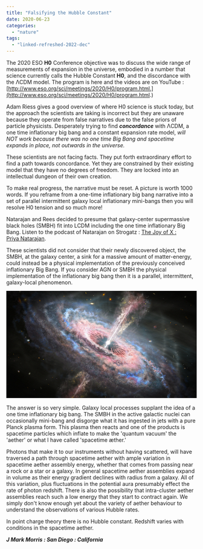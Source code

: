 ```yaml
---
title: "Falsifying the Hubble Constant"
date: 2020-06-23
categories: 
  - "nature"
tags: 
  - "linked-refreshed-2022-dec"
---
```


The 2020 ESO **H0** Conference objective was to discuss the wide range of measurements of expansion in the universe, embodied in a number that science currently calls the Hubble Constant **H0**, and the discordance with the ΛCDM model. The program is here and the videos are on YouTube : [http://www.eso.org/sci/meetings/2020/H0/program.html.](http://www.eso.org/sci/meetings/2020/H0/program.html.)

Adam Riess gives a good overview of where H0 science is stuck today, but the approach the scientists are taking is incorrect but they are unaware because they operate from false narratives due to the false priors of particle physicists. Desperately trying to find **_concordance_** with ΛCDM, a one time inflationary big bang and a constant expansion rate model, _will NOT work because there was no one time Big Bang and spacetime expands in place, not outwards in the universe._

These scientists are not facing facts. They put forth extraordinary effort to find a path towards concordance. Yet they are constrained by their existing model that they have no degrees of freedom. They are locked into an intellectual dungeon of their own creation.

To make real progress, the narrative must be reset. A picture is worth 1000 words. If you reframe from a one-time inflationary big bang narrative into a set of parallel intermittent galaxy local inflationary mini-bangs then you will resolve H0 tension and so much more!

Natarajan and Rees decided to presume that galaxy-center supermassive black holes (SMBH) fit into LCDM including the one time inflationary Big Bang. Listen to the podcast of Natarajan on Strogatz : [The Joy of X : Priya Natarajan](https://johnmarkmorris.com/2020/02/07/the-joy-of-x-priya-natarajan/).

These scientists did not consider that their newly discovered object, the SMBH, at the galaxy center, a sink for a massive amount of matter-energy, could instead be a physical implementation of the previously conceived inflationary Big Bang. If you consider AGN or SMBH the physical implementation of the inflationary big bang then it is a parallel, intermittent, galaxy-local phenomenon.

![](images/stsci-h-2010a-d-1280x720-1.png?w=756)

The answer is so very simple. Galaxy local processes supplant the idea of a one time inflationary big bang. The SMBH in the active galactic nuclei can occasionally mini-bang and disgorge what it has ingested in jets with a pure Planck plasma form. This plasma then reacts and one of the products is spacetime particles which inflate to make the 'quantum vacuum' the 'aether' or what I have called 'spacetime æther.'

Photons that make it to our instruments without having scattered, will have traversed a path through spacetime aether with ample variation in spacetime aether assembly energy, whether that comes from passing near a rock or a star or a galaxy. In general spacetime aether assemblies expand in volume as their energy gradient declines with radius from a galaxy. All of this variation, plus fluctuations in the potential aura presumably effect the rate of photon redshift. There is also the possibility that intra-cluster aether assemblies reach such a low energy that they start to contract again. We simply don't know enough yet about the variety of aether behaviour to understand the observations of various Hubble rates.

In point charge theory there is no Hubble constant. Redshift varies with conditions in the spacetime aether.

**_J Mark Morris : San Diego : California_**
